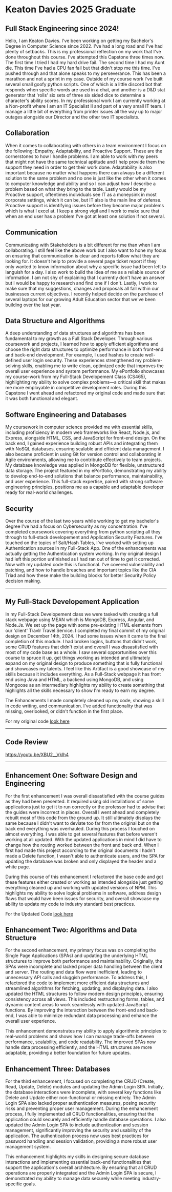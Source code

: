 # Keaton Davies 2025 Graduate
## Full Stack Engineering since 2024!

Hello, I am Keaton Davies. I've been working on getting my Bachelor's Degree in Computer Science since 2022. I've had a long road and I've had plenty of setbacks. This is my professional reflection on my work that I've done throughout this course. I've attempted this Capstone three times now. The first time I tried I had my hard drive fail. The second time I had my Aunt die. This time I've had a CPU fan fail but that didn't stop me this time. I've pushed through and that alone speaks to my perseverance. This has been a marathon and not a sprint in my case. Outside of my course work I've built several small goofy python scripts. One of which is a little discord bot that responds when specific words are used in a chat, and another is a D&D stat generator that 'rolls' six sets of three six sided dice to determine a character's ability scores. In my professional work I am currently working at a Non-profit where I am an IT Specialist II and part of a very small IT team. I manage a little bit of everything from printer issues all the way up to major outages alongside our Director and the other two IT specialists. 

## Collaboration
When it comes to collaborating with others in a team environment I focus on the following: Empathy, Adaptability, and Proactive Support. These are the cornerstones to how I handle problems. I am able to work with my peers that might not have the same technical aptitude and I help provide them the support they need in order to get their work done. Adaptability is also important because no matter what happens there can always be a different solution to the same problem and no one is just like the other when it comes to computer knowledge and ability and so I can adjust how I describe a problem based on what they bring to the table. Lastly would be my Proactive support, oftentimes individuals see IT as a moneysink in most corporate settings, which it can be, but IT also is the main line of defense. Proactive support is identifying issues before they become major problems which is what I excel at. I keep a strong vigil and I work to make sure that when an end user has a problem I've got at least one solution if not several.

## Communication 
Communicating with Stakeholders is a bit different for me than when I am collaborating. I still feel like the above work but I also want to hone my focus on ensuring that communication is clear and reports follow what they are looking for. It doesn't help to provide a several page ticket report if they only wanted to know information about why a specific issue had been left to languish for a day. I also work to build the idea of me as a reliable source of information. I am not shy of explaining that I currently don't have an answer but I would be happy to research and find one if I don't. Lastly, I work to make sure that my suggestions, changes and proposals all fall within our businesses current objectives. I recently helped decide on the purchase of several laptops for our growing Adult Education sector that we've been building over the last year.

## Data Structure and Algorithms 
A deep understanding of data structures and algorithms has been fundamental to my growth as a Full Stack Developer. Through various coursework and projects, I learned how to apply efficient algorithms and choose the right data structures to optimize performance in both front-end and back-end development. For example, I used hashes to create well-defined user login security. These experiences strengthened my problem-solving skills, enabling me to write clean, optimized code that improves the overall user experience and system performance. My ePortfolio showcases my course-work from my Full-Stack Developement Class (CS465), highlighting my ability to solve complex problems—a critical skill that makes me more employable in competitive development roles. During this Capstone I went ahead and refactored my original code and made sure that it was both functional and elegant.

## Software Engineering and Databases
My coursework in computer science provided me with essential skills, including proficiency in modern web frameworks like React, Node.js, and Express, alongside HTML, CSS, and JavaScript for front-end design. On the back end, I gained experience building robust APIs and integrating them with NoSQL databases, ensuring scalable and efficient data management. I also became proficient in using Git for version control and collaborating in Agile environments, allowing me to contribute effectively to team projects. My database knowledge was applied in MongoDB for flexible, unstructured data storage. The project featured in my ePortfolio, demonstrating my ability to develop end-to-end solutions that balance performance, maintainability, and user experience. This full-stack expertise, paired with strong software engineering principles, positions me as a capable and adaptable developer ready for real-world challenges.

## Security
Over the course of the last two years while working to get my bachelor's degree I've had a focus on Cybersecurity as my concentration. I've completed coursework covering everything from python scripting all they through to full-stack developement and Application Security Features. I've touched on the topics of Salt/Hash Tables, I've worked with setting up Authentication sources in my Full-Stack App. One of the enhancements was actually getting the Authentication system working. In my original design I had left this portion unfinished as I had ran out of time to get it corrected. Now with my updated code this is functional. I've covered vulnerability and patching, and how to handle breaches and important topics like the CIA Triad and how these make the building blocks for better Security Policy decision making.

---
## My Full-Stack Developement Application
In my Full-Stack Developement class we were tasked with creating a full stack webpage using MEAN which is MongoDB, Express, Angular, and Node.Js. We set up the page with some pre-existing HTML elements from our 'client' Travlr Travel Service. I completed my final commit of my original design on December 14th, 2024. I had some issues when it came to the final completion of this module. I had broken logins, buttons that didn't work, some CRUD features that didn't exist and overall I was dissastisfied with most of my code base as a whole. I saw several opprortunities over this course to spruce it up, get things working as intended and ultimately expand on my original design to produce something that is fully functional and showcases my talents. I feel like this Artifact is a good showcase of my skills because it includes everything. As a Full-Stack webpage it has front end using Java and HTML, a backend using MongoDB, and using Mongoose as an intermediary highlights my ability to create something that highlights all the skills necessary to show I'm ready to earn my degree.

The Enhancements I made completely cleaned up my code, showing a skill in code writing, and communication. I've added functionality that was missing, overlooked, or didn't function in the first place.

For my original code [look here](https://github.com/KDavies2022/cs465-fullstack/tree/module7)

---
## Code Review

https://youtu.be/XBU2__Vklh4 

---

## Enhancement One: Software Design and Engineering
For the first enhancement I was overall dissastisfied with the course guides as they had been presented. It required using old installations of some applications just to get it to run correctly or the professor had to advise that the guides were incorrect in places. Overall I went ahead and completely rebuilt most of this code from the ground up. It still ultimately displays the same because I didn't want to deviate too far from the original but on the back end everything was overhauled. During this process I touched on almost everything. I was able to get several features that before weren't working at all updated. With the updated applications in mind I did have to change how the routing worked between the front and back end. When I first had made this project according to the original documents I hadn't made a Delete function, I wasn't able to authenticate users, and the SPA for updating the database was broken and only displayed the header and a white page.

During this course of this enhancement I refactored the base code and got these features either created or working as intended alongside just getting everything cleaned up and working with updated versions of NPM. This highlights my ability to solve logical problems in software, address design flaws that would have been issues for security, and overall showcase my ability to update my code to industry standard best practices.

For the Updated Code [look here](https://github.com/KDavies2022/KDavies2022.github.io)

## Enhancement Two: Algorithms and Data Structure
For the second enhancement, my primary focus was on completing the Single Page Applications (SPAs) and updating the underlying HTML structures to improve both performance and maintainability. Originally, the SPAs were incomplete and lacked proper data handling between the client and server. The routing and data flow were inefficient, leading to unnecessary API calls and sluggish performance. To address this, I refactored the code to implement more efficient data structures and streamlined algorithms for fetching, updating, and displaying data. I also updated the HTML structures to follow modern design principles, ensuring consistency across all views. This included restructuring forms, tables, and dynamic content areas to work seamlessly with updated JavaScript functions. By improving the interaction between the front-end and back-end, I was able to minimize redundant data processing and enhance the overall user experience.

This enhancement demonstrates my ability to apply algorithmic principles to real-world problems and shows how I can manage trade-offs between performance, scalability, and code readability. The improved SPAs now handle data processing efficiently, and the HTML structures are more adaptable, providing a better foundation for future updates.

## Enhancement Three: Databases
For the third enhancement, I focused on completing the CRUD (Create, Read, Update, Delete) modules and updating the Admin Login SPA. Initially, the database interactions were incomplete, with several key functions like Delete and Update either non-functional or missing entirely. The Admin Login SPA also lacked proper authentication measures, posing security risks and preventing proper user management. During the enhancement process, I fully implemented all CRUD functionalities, ensuring that the application could securely and efficiently handle database operations. I also updated the Admin Login SPA to include authentication and session management, significantly improving the security and usability of the application. The authentication process now uses best practices for password handling and session validation, providing a more robust user management system.

This enhancement highlights my skills in designing secure database interactions and implementing essential back-end functionalities that support the application's overall architecture. By ensuring that all CRUD operations are properly integrated and the Admin Login SPA is secure, I demonstrated my ability to manage data securely while meeting industry-specific goals.

